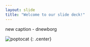 ```yaml
---
layout: slide
title: "Welcome to our slide deck!"
---
```


new caption - dnewborg

![poptocat](https://octodex.github.com/images/poptocat.png)
{: .center}
